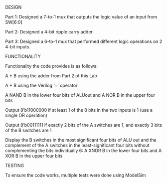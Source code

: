 DESIGN

Part 1: Designed a 7-to-1 mux that outputs the logic value of an input from SW[6:0]

Part 2: Designed a 4-bit ripple carry adder.

Part 3: Designed a 6-to-1 mux that performed different logic operations on 2 4-bit inputs.

FUNCTIONALITY

Functionality the code provides is as follows:

A + B using the adder from Part 2 of this Lab

A + B using the Verilog ‘+’ operator

A NAND B in the lower four bits of ALUout and A NOR B in the upper four bits

Output 8’b11000000 if at least 1 of the 8 bits in the two inputs is 1 (use a single OR operation)

Output 8’b00111111 if exactly 2 bits of the A switches are 1, and exactly 3 bits of the B switches are 1

Display the B switches in the most significant four bits of ALU out and the complement of the A switches in the least-significant four bits without complementing the bits individually 6: A XNOR B in the lower four bits and A XOR B in the upper four bits

TESTING

To ensure the code works, multiple tests were done using ModelSim
